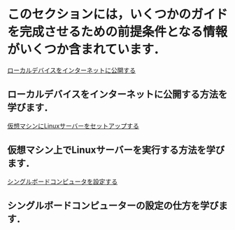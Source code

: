 # このセクションには，いくつかのガイドを完成させるための前提条件となる情報がいくつか含まれています．

[ローカルデバイスをインターネットに公開する](/0.1/how-to-guides/expose-your-local-device.md)
## ローカルデバイスをインターネットに公開する方法を学びます．

[仮想マシンにLinuxサーバーをセットアップする](/0.1/how-to-guides/set-up-virtual-machine.md)
## 仮想マシン上でLinuxサーバーを実行する方法を学びます．

[シングルボードコンピュータを設定する](/0.1/how-to-guides/setup-sbc.md)
## シングルボードコンピューターの設定の仕方を学びます．
